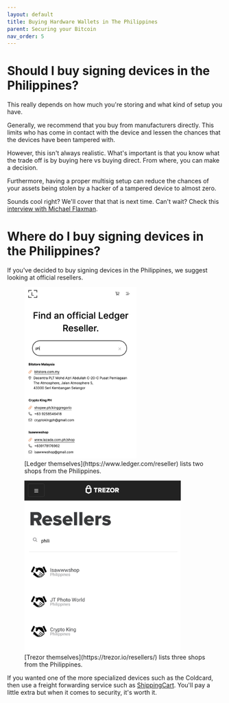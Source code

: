 ```yaml
---
layout: default
title: Buying Hardware Wallets in The Philippines
parent: Securing your Bitcoin
nav_order: 5
---
```


# Should I buy signing devices in the Philippines?

This really depends on how much you're storing and what kind of setup you have.

Generally, we recommend that you buy from manufacturers directly. This limits
who has come in contact with the device and lessen the chances that the devices
have been tampered with.

However, this isn't always realistic. What's important is that you know what
the trade off is by buying here vs buying direct. From where, you can make a decision.

Furthermore, having a proper multisig setup can reduce the chances of
your assets being stolen by a hacker of a tampered device to almost zero.

Sounds cool right? We'll cover that that is next time. Can't wait?
Check this [interview with Michael Flaxman](https://open.spotify.com/episode/3FMnGOt3bPBQeWwjHvwxGs?si=88364b354eec4311).

# Where do I buy signing devices in the Philippines?

If you've decided to buy signing devices in the Philippines, we suggest looking
at official resellers.

<figure>
<img src="/assets/images/ledger-resellers-ph.jpg" style="max-height: 400px;"/>
<figcaption markdown=1>
[Ledger themselves](https://www.ledger.com/reseller) lists two shops from the Philippines.
</figcaption>
</figure>

<figure>
<img src="/assets/images/trezor-resellers-ph.jpg" style="max-height: 400px;"/>
<figcaption markdown=1>
[Trezor themselves](https://trezor.io/resellers/) lists three shops from the Philippines.
</figcaption>
</figure>

If you wanted one of the more specialized devices such as the Coldcard, then use
a freight forwarding service such as [ShippingCart](https://www.shippingcart.com/).
You'll pay a little extra but when it comes to security, it's worth it.
